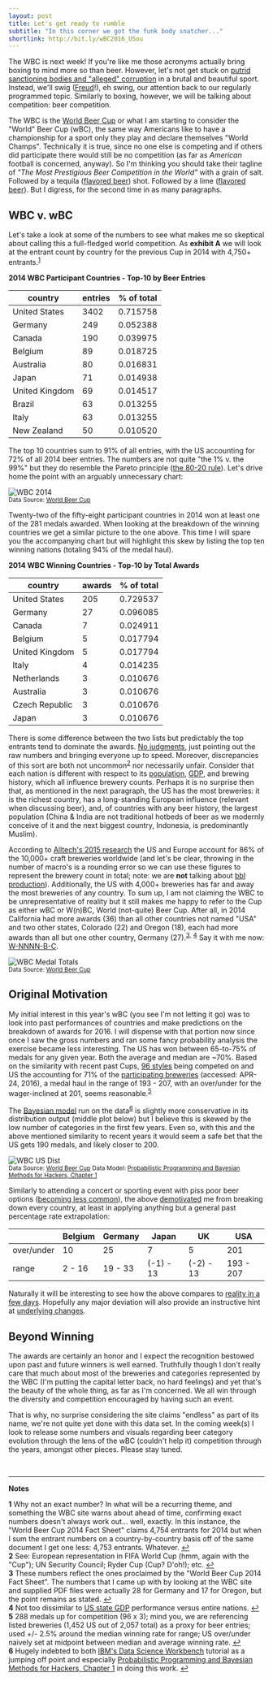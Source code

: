 ```yaml
---
layout: post
title: Let's get ready to rumble
subtitle: "In this corner we got the funk body snatcher..."
shortlink: http://bit.ly/wBC2016_USou
---
```


The WBC is next week! If you're like me those acronyms actually bring boxing to mind more so than beer. However, let's not get stuck on <a href="http://assets.espn.go.com/boxing/columns/graham/207931.html" target="_blank">putrid sanctioning bodies and "alleged" corruption</a> in a brutal and beautiful sport. Instead, we'll swig (<a href="https://upload.wikimedia.org/wikipedia/commons/1/12/Sigmund_Freud_LIFE.jpg" target="_blank">Freud</a>!), eh swing, our attention back to our regularly programmed topic. Similarly to boxing, however, we will be talking about competition: beer competition. 

The WBC is the <a href="http://www.worldbeercup.org/" target="_blank">World Beer Cup</a> or what I am starting to consider the "World" Beer Cup (wBC), the same way Americans like to have a championship for a sport only they play and declare themselves "World Champs". Technically it is true, since no one else is competing and if others did participate there would still be no competition (as far as _American_ football is concerned, anyway). So I'm thinking you should take their tagline of _"The Most Prestigious Beer Competition in the World"_ with a grain of salt. Followed by a tequila (<a href="http://www.foodbusinessnews.net/articles/news_home/Supplier-Innovations/2016/04/Mixology__for_allage_anytime_b.aspx?ID=%7B8E8DAC46-E93D-46A3-A061-B5FABC77B4D0%7D&cck=1" target="_blank">flavored beer</a>) shot. Followed by a lime (<a href="http://www.epicurious.com/ingredients/cooking-with-bud-light-lime-recipes-article" target="_blank">flavored beer</a>). But I digress, for the second time in as many paragraphs.

## WBC v. wBC

Let's take a look at some of the numbers to see what makes me so skeptical about calling this a full-fledged world competition. As **exhibit A** we will look at the entrant count by country for the previous Cup in 2014 with 4,750+ entrants.<sup id="a1">[1](#f1)</sup>

**2014 WBC Participant Countries - Top-10 by Beer Entries**

|country|entries|% of total|
|-------|-------|----------|
|United States|3402|0.715758|
|Germany|249|0.052388|
|Canada|190|0.039975|
|Belgium|89|0.018725|
|Australia|80|0.016831|
|Japan|71|0.014938|
|United Kingdom|69|0.014517|
|Brazil|63|0.013255|
|Italy|63|0.013255|
|New Zealand|50|0.010520|

The top 10 countries sum to 91% of all entries, with the US accounting for 72% of all 2014 beer entries. The numbers are not quite "the 1% v. the 99%" but they do resemble the Pareto principle (<a href="https://en.wikipedia.org/wiki/Pareto_principle" target="_blank">the 80-20 rule</a>). Let's drive home the point with an arguably unnecessary chart:

<img src="/gallery/2016/wbc_2014_top10entrants.png" alt="WBC 2014" /><br>
<sub>Data Source: <a href="http://www.worldbeercup.org/" target="_blank">World Beer Cup</a></sub>

Twenty-two of the fifty-eight participant countries in 2014 won at least one of the 281 medals awarded. When looking at the breakdown of the winning countries we get a similar picture to the one above. This time I will spare you the accompanying chart but will highlight this skew by listing the top ten winning nations (totaling 94% of the medal haul).

**2014 WBC Winning Countries - Top-10 by Total Awards**

|country|awards|% of total|
|-------|-------|-------|
|United States|205|0.729537|
|Germany|27|0.096085|
|Canada|7|0.024911|
|Belgium|5|0.017794|
|United Kingdom|5|0.017794|
|Italy|4|0.014235|
|Netherlands|3|0.010676|
|Australia|3|0.010676|
|Czech Republic|3|0.010676|
|Japan|3|0.010676|

There is some difference between the two lists but predictably the top entrants tend to dominate the awards. <a href="https://www.youtube.com/watch?v=N05VvbeaNJg" target="_target">No judgments</a>, just pointing out the raw numbers and bringing everyone up to speed. Moreover, discrepancies of this sort are both not uncommon<sup id="a2">[2](#f2)</sup> nor necessarily unfair. Consider that each nation is different with respect to its <a href="http://www.worldometers.info/world-population/population-by-country/" target="_blank">population</a>, <a href="https://en.wikipedia.org/wiki/List_of_countries_by_GDP_(nominal)" target="_blank">GDP</a>, and brewing history, which all influence brewery counts. Perhaps it is no surprise then that, as mentioned in the next paragraph, the US has the most breweries: it is the richest country, has a long-standing European influence (relevant when discussing beer), and, of countries with any beer history, the largest population (China & India are not traditional hotbeds of beer as we modernly conceive of it and the next biggest country, Indonesia, is predominantly Muslim).

According to <a href="" target="_blank">Alltech's 2015 research</a> the US and Europe account for 86% of the 10,000+ craft breweries worldwide (and let's be clear, throwing in the number of macro's is a rounding error so we can use these figures to represent the brewery count in total; note: we are **not** talking about <a href="https://en.wikipedia.org/wiki/Barrel#Fluid_barrel_in_the_US_and_UK" target="_blank">bbl production</a>). Additionally, the US with 4,000+ breweries has far and away the most breweries of any country. To sum up, I am not claiming the WBC to be unrepresentative of reality but it still makes me happy to refer to the Cup as either wBC or W(n)BC, World (not-quite) Beer Cup. After all, in 2014 California had more awards (36) than all other countries not named "USA" and two other states, Colorado (22) and Oregon (18), each had more awards than all but one other country, Germany (27).<sup id="a3">[3,](#f3)</sup> <sup id="a4">[4](#f4)</sup> Say it with me now: <a href="https://www.youtube.com/watch?v=ZiLs2kEZ8CA" target="_blank">W-NNNN-B-C</a>.

<img src="/gallery/2016/wbc_medal_history.png" alt="WBC Medal Totals" /><br>
<sub>Data Source: <a href="http://www.worldbeercup.org/" target="_blank">World Beer Cup</a></sub>

## Original Motivation

My initial interest in this year's wBC (you see I'm not letting it go) was to look into past performances of countries and make predictions on the breakdown of awards for 2016. I will dispense with that portion now since once I saw the gross numbers and ran some fancy probability analysis the exercise became less interesting. The US has won between 65-to-75% of medals for any given year. Both the average and median are ~70%. Based on the similarity with recent past Cups, <a href="http://www.worldbeercup.org/participate/beer-styles/" target="_blank">96 styles</a> being competed on and US the accounting for 71% of the <a href="http://www.worldbeercup.org/competition/participating-breweries/" target="_blank">participating breweries</a> (accessed: APR-24, 2016), a medal haul in the range of 193 - 207, with an over/under for the wager-inclined at 201, seems reasonable.<sup id="a5">[5](#f5)</sup>

The [Bayesian model](/code/wbc_article_support.html) run on the data<sup id="a6">[6](#f6)</sup> is slightly more conservative in its distribution output (middle plot below) but I believe this is skewed by the low number of categories in the first few years. Even so, with this and the above mentioned similarity to recent years it would seem a safe bet that the US gets 190 medals, and likely closer to 200.

<img src="/gallery/2016/wbc_us_distrib.png" alt="WBC US Dist" /><br>
<sub>Data Source: <a href="http://www.worldbeercup.org/" target="_blank">World Beer Cup</a> Data Model: <a href="http://nbviewer.jupyter.org/github/CamDavidsonPilon/Probabilistic-Programming-and-Bayesian-Methods-for-Hackers/blob/6f3a973657b0d3f92bea63b154eadd1590b98e1e/Chapter1_Introduction/Chapter1.ipynb" target="_blank">Probabilistic Programming and Bayesian Methods for Hackers, Chapter 1</a></sub><br>

Similarly to attending a concert or sporting event with piss poor beer options (<a href="http://www.eater.com/2015/4/16/8340045/baseball-stadium-craft-beer-guide" target="_blank">becoming less common</a>), the above <a href="http://despair.com/collections/demotivators" target="_blank">demotivated</a> me from breaking down every country, at least in applying anything but a general past percentage rate extrapolation:

|   |Belgium|Germany|Japan|UK|USA|
|---|---|---|---|---|---|
|over/under|10|25|7|5|201|
|range|2 - 16|19 - 33|(-1) - 13|(-2) - 13|193 - 207|

Naturally it will be interesting to see how the above compares to <a href="/2016-05-16-wbc-us-sweeps" target="_blank">reality in a few days</a>. Hopefully any major deviation will also provide an instructive hint at <a href="/2016-05-06-wbc-cat-entries" target="_blank">underlying changes</a>. 

## Beyond Winning

The awards are certainly an honor and I expect the recognition bestowed upon past and future winners is well earned. Truthfully though I don't really care that much about most of the breweries and categories represented by the WBC (I'm putting the capital letter back, no hard feelings) and yet that's the beauty of the whole thing, as far as I'm concerned. We all win through the diversity and competition encouraged by having such an event. 

That is why, no surprise considering the site claims "endless" as part of its name, we're not quite yet done with this data set. In the coming week(s) I look to release some numbers and visuals regarding beer category evolution through the lens of the wBC (couldn't help it) competition through the years, amongst other pieces. Please stay tuned.

<br>

___

**Notes**

<b id="f1">1</b> Why not an exact number? In what will be a recurring theme, and something the WBC site warns about ahead of time, confirming exact numbers doesn't always work out... well, exactly. In this instance, the "World Beer Cup 2014 Fact Sheet" claims 4,754 entrants for 2014 but when I sum the entrant numbers on a country-by-country basis off of the same document I get one less: 4,753 entrants. Whatever. [↩](#a1) <br>
<b id="f2">2</b> See: European representation in FIFA World Cup (hmm, again with the "Cup"); UN Security Council; Ryder Cup (Cup? D'oh!); etc. [↩](#a2) <br>
<b id="f3">3</b> These numbers reflect the ones proclaimed by the "World Beer Cup 2014 Fact Sheet". The numbers that I came up with by looking at the WBC site and supplied PDF files were actually 28 for Germany and 17 for Oregon, but the point remains as stated. [↩](#a3) <br>
<b id="f4">4</b> Not too dissimilar to <a href="https://en.wikipedia.org/wiki/List_of_U.S._states_by_GDP" target="_blank">US state GDP</a> performance versus entire nations. [↩](#a4) <br>
<b id="f5">5</b> 288 medals up for competition (96 x 3); mind you, we are referencing listed breweries (1,452 US out of 2,057 total) as a proxy for  beer entries; used +/- 2.5% around the median winning rate for range; US over/under naively set at midpoint between median and average winning rate. [↩](#a5) <br>
<b id="f6">6</b> Hugely indebted to both <a href="https://datascientistworkbench.com/" target="_blank">IBM's Data Science Workbench</a> tutorial as a jumping off point and especially <a href="http://nbviewer.jupyter.org/github/CamDavidsonPilon/Probabilistic-Programming-and-Bayesian-Methods-for-Hackers/blob/6f3a973657b0d3f92bea63b154eadd1590b98e1e/Chapter1_Introduction/Chapter1.ipynb" target="_blank">Probabilistic Programming and Bayesian Methods for Hackers, Chapter 1</a> in doing this work. [↩](#a6) <br>

